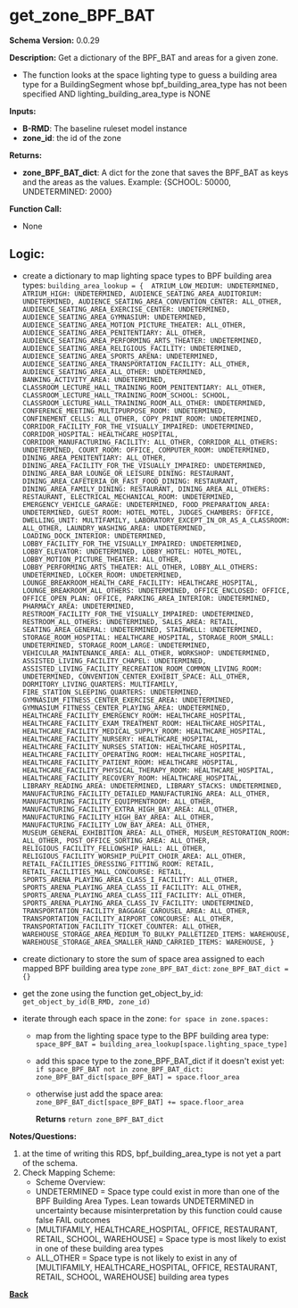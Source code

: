 # get_zone_BPF_BAT
**Schema Version:** 0.0.29

**Description:** Get a dictionary of the BPF_BAT and areas for a given zone.
- The function looks at the space lighting type to guess a building area type for a BuildingSegment whose bpf_building_area_type has not been specified AND lighting_building_area_type is NONE

**Inputs:**  
- **B-RMD**: The baseline ruleset model instance
- **zone_id**: the id of the zone

**Returns:**  
- **zone_BPF_BAT_dict**: A dict for the zone that saves the BPF_BAT as keys and the areas as the values. Example: {SCHOOL: 50000, UNDETERMINED: 2000}
 
**Function Call:** 
- None

## Logic:  

- create a dictionary to map lighting space types to BPF building area types: ```building_area_lookup = { 
	ATRIUM_LOW_MEDIUM: UNDETERMINED,							
	ATRIUM_HIGH: UNDETERMINED,
	AUDIENCE_SEATING_AREA_AUDITORIUM: UNDETERMINED,
	AUDIENCE_SEATING_AREA_CONVENTION_CENTER: ALL_OTHER,
	AUDIENCE_SEATING_AREA_EXERCISE_CENTER: UNDETERMINED,
	AUDIENCE_SEATING_AREA_GYMNASIUM: UNDETERMINED,
	AUDIENCE_SEATING_AREA_MOTION_PICTURE_THEATER: ALL_OTHER,
	AUDIENCE_SEATING_AREA_PENITENTIARY: ALL_OTHER,
	AUDIENCE_SEATING_AREA_PERFORMING_ARTS_THEATER: UNDETERMINED,
	AUDIENCE_SEATING_AREA_RELIGIOUS_FACILITY: UNDETERMINED,
	AUDIENCE_SEATING_AREA_SPORTS_ARENA: UNDETERMINED,
	AUDIENCE_SEATING_AREA_TRANSPORTATION_FACILITY: ALL_OTHER,
	AUDIENCE_SEATING_AREA_ALL_OTHER: UNDETERMINED,
	BANKING_ACTIVITY_AREA: UNDETERMINED,
	CLASSROOM_LECTURE_HALL_TRAINING_ROOM_PENITENTIARY: ALL_OTHER,
	CLASSROOM_LECTURE_HALL_TRAINING_ROOM_SCHOOL: SCHOOL,
	CLASSROOM_LECTURE_HALL_TRAINING_ROOM_ALL_OTHER:	UNDETERMINED,
	CONFERENCE_MEETING_MULTIPURPOSE_ROOM: UNDETERMINED,
	CONFINEMENT_CELLS: ALL_OTHER,
	COPY_PRINT_ROOM: UNDETERMINED,
	CORRIDOR_FACILITY_FOR_THE_VISUALLY_IMPAIRED: UNDETERMINED,
	CORRIDOR_HOSPITAL: HEALTHCARE_HOSPITAL,
	CORRIDOR_MANUFACTURING_FACILITY: ALL_OTHER,
	CORRIDOR_ALL_OTHERS: UNDETERMINED,
	COURT_ROOM:	OFFICE,
	COMPUTER_ROOM: UNDETERMINED,
	DINING_AREA_PENITENTIARY: ALL_OTHER,
	DINING_AREA_FACILITY_FOR_THE_VISUALLY_IMPAIRED: UNDETERMINED,
	DINING_AREA_BAR_LOUNGE_OR_LEISURE_DINING: RESTAURANT,
	DINING_AREA_CAFETERIA_OR_FAST_FOOD_DINING: RESTAURANT,
	DINING_AREA_FAMILY_DINING: RESTAURANT,
	DINING_AREA_ALL_OTHERS: RESTAURANT,
	ELECTRICAL_MECHANICAL_ROOM: UNDETERMINED,
	EMERGENCY_VEHICLE_GARAGE: UNDETERMINED,
	FOOD_PREPARATION_AREA: UNDETERMINED,
	GUEST_ROOM: HOTEL_MOTEL,
	JUDGES_CHAMBERS: OFFICE,
	DWELLING_UNIT: MULTIFAMILY,
	LABORATORY_EXCEPT_IN_OR_AS_A_CLASSROOM: ALL_OTHER,
	LAUNDRY_WASHING_AREA: UNDETERMINED,
	LOADING_DOCK_INTERIOR: UNDETERMINED,
	LOBBY_FACILITY_FOR_THE_VISUALLY_IMPAIRED: UNDETERMINED,
	LOBBY_ELEVATOR: UNDETERMINED,
	LOBBY_HOTEL: HOTEL_MOTEL,
	LOBBY_MOTION_PICTURE_THEATER: ALL_OTHER,
	LOBBY_PERFORMING_ARTS_THEATER: ALL_OTHER,
	LOBBY_ALL_OTHERS: UNDETERMINED,
	LOCKER_ROOM: UNDETERMINED,
	LOUNGE_BREAKROOM_HEALTH_CARE_FACILITY: HEALTHCARE_HOSPITAL,
	LOUNGE_BREAKROOM_ALL_OTHERS: UNDETERMINED,
	OFFICE_ENCLOSED: OFFICE,
	OFFICE_OPEN_PLAN: OFFICE,
	PARKING_AREA_INTERIOR: UNDETERMINED,
	PHARMACY_AREA: UNDETERMINED,
	RESTROOM_FACILITY_FOR_THE_VISUALLY_IMPAIRED: UNDETERMINED,
	RESTROOM_ALL_OTHERS: UNDETERMINED,
	SALES_AREA: RETAIL,
	SEATING_AREA_GENERAL: UNDETERMINED,
	STAIRWELL: UNDETERMINED,
	STORAGE_ROOM_HOSPITAL: HEALTHCARE_HOSPITAL,
	STORAGE_ROOM_SMALL: UNDETERMINED,
	STORAGE_ROOM_LARGE: UNDETERMINED,
	VEHICULAR_MAINTENANCE_AREA: ALL_OTHER,
	WORKSHOP: UNDETERMINED,
	ASSISTED_LIVING_FACILITY_CHAPEL: UNDETERMINED,
	ASSISTED_LIVING_FACILITY_RECREATION_ROOM_COMMON_LIVING_ROOM: UNDETERMINED,
	CONVENTION_CENTER_EXHIBIT_SPACE: ALL_OTHER,
	DORMITORY_LIVING_QUARTERS: MULTIFAMILY,  
	FIRE_STATION_SLEEPING_QUARTERS: UNDETERMINED,
	GYMNASIUM_FITNESS_CENTER_EXERCISE_AREA: UNDETERMINED,
	GYMNASIUM_FITNESS_CENTER_PLAYING_AREA: UNDETERMINED,
	HEALTHCARE_FACILITY_EMERGENCY_ROOM: HEALTHCARE_HOSPITAL,
	HEALTHCARE_FACILITY_EXAM_TREATMENT_ROOM: HEALTHCARE_HOSPITAL,
    HEALTHCARE_FACILITY_MEDICAL_SUPPLY_ROOM: HEALTHCARE_HOSPITAL,
	HEALTHCARE_FACILITY_NURSERY: HEALTHCARE_HOSPITAL,
	HEALTHCARE_FACILITY_NURSES_STATION: HEALTHCARE_HOSPITAL,
	HEALTHCARE_FACILITY_OPERATING_ROOM: HEALTHCARE_HOSPITAL,
	HEALTHCARE_FACILITY_PATIENT_ROOM: HEALTHCARE_HOSPITAL,
	HEALTHCARE_FACILITY_PHYSICAL_THERAPY_ROOM: HEALTHCARE_HOSPITAL,
	HEALTHCARE_FACILITY_RECOVERY_ROOM: HEALTHCARE_HOSPITAL,
	LIBRARY_READING_AREA: UNDETERMINED,
	LIBRARY_STACKS: UNDETERMINED,
	MANUFACTURING_FACILITY_DETAILED_MANUFACTURING_AREA: ALL_OTHER,
	MANUFACTURING_FACILITY_EQUIPMENTROOM: ALL_OTHER,
	MANUFACTURING_FACILITY_EXTRA_HIGH_BAY_AREA: ALL_OTHER,
	MANUFACTURING_FACILITY_HIGH_BAY_AREA: ALL_OTHER,
	MANUFACTURING_FACILITY_LOW_BAY_AREA: ALL_OTHER,
	MUSEUM_GENERAL_EXHIBITION_AREA: ALL_OTHER,
	MUSEUM_RESTORATION_ROOM: ALL_OTHER,
	POST_OFFICE_SORTING_AREA: ALL_OTHER,
	RELIGIOUS_FACILITY_FELLOWSHIP_HALL: ALL_OTHER,
	RELIGIOUS_FACILITY_WORSHIP_PULPIT_CHOIR_AREA: ALL_OTHER,
	RETAIL_FACILITIES_DRESSING_FITTING_ROOM: RETAIL,
	RETAIL_FACILITIES_MALL_CONCOURSE: RETAIL,
	SPORTS_ARENA_PLAYING_AREA_CLASS_I_FACILITY: ALL_OTHER,
	SPORTS_ARENA_PLAYING_AREA_CLASS_II_FACILITY: ALL_OTHER,
	SPORTS_ARENA_PLAYING_AREA_CLASS_III_FACILITY: ALL_OTHER,
	SPORTS_ARENA_PLAYING_AREA_CLASS_IV_FACILITY: UNDETERMINED,
	TRANSPORTATION_FACILITY_BAGGAGE_CAROUSEL_AREA: ALL_OTHER,
	TRANSPORTATION_FACILITY_AIRPORT_CONCOURSE: ALL_OTHER,
	TRANSPORTATION_FACILITY_TICKET_COUNTER: ALL_OTHER,
	WAREHOUSE_STORAGE_AREA_MEDIUM_TO_BULKY_PALLETIZED_ITEMS: WAREHOUSE,
	WAREHOUSE_STORAGE_AREA_SMALLER_HAND_CARRIED_ITEMS: WAREHOUSE,
	}```

- create dictionary to store the sum of space area assigned to each mapped BPF building area type `zone_BPF_BAT_dict`: `zone_BPF_BAT_dict = {}`
- get the zone using the function get_object_by_id: `get_object_by_id(B_RMD, zone_id)`
- iterate through each space in the zone: `for space in zone.spaces:`
  - map from the lighting space type to the BPF building area type: `space_BPF_BAT = building_area_lookup[space.lighting_space_type]`
  - add this space type to the zone_BPF_BAT_dict if it doesn't exist yet: `if space_BPF_BAT not in zone_BPF_BAT_dict: zone_BPF_BAT_dict[space_BPF_BAT] = space.floor_area`
  - otherwise just add the space area: `zone_BPF_BAT_dict[space_BPF_BAT] += space.floor_area`

       **Returns** `return zone_BPF_BAT_dict`  

**Notes/Questions:** 
1. at the time of writing this RDS, bpf_building_area_type is not yet a part of the schema.
2. Check Mapping Scheme:
   - Scheme Overview:
   - UNDETERMINED = Space type could exist in more than one of the BPF Building Area Types. Lean towards UNDETERMINED in uncertainty because misinterpretation by this function could cause false FAIL outcomes
   - [MULTIFAMILY, HEALTHCARE_HOSPITAL, OFFICE, RESTAURANT, RETAIL, SCHOOL, WAREHOUSE] = Space type is most likely to exist in one of these building area types
   - ALL_OTHER = Space type is not likely to exist in any of [MULTIFAMILY, HEALTHCARE_HOSPITAL, OFFICE, RESTAURANT, RETAIL, SCHOOL, WAREHOUSE] building area types

**[Back](../_toc.md)**
